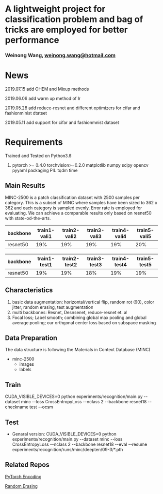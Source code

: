 ﻿# A lightweight project for classification problem and bag of tricks are employed for better performance
### Weinong Wang, weinong.wang@hotmail.com

# News
2019.07.15 add OHEM and Mixup methods

2019.06.06 add warm up method of lr

2019.05.28 add reduce-resnet and different optimizers for cifar and fashionminist dtatset

2019.05.11 add support for cifar and fashionmnist dataset

# Requirements

Trained and Tested on Python3.6
 1. pytorch >= 0.4.0
	torchvision>=0.2.0
	matplotlib
	numpy
	scipy
	opencv
	pyyaml
	packaging
	PIL
	tqdm
	time
	
## Main Results
MINC-2500 is a patch classification dataset with 2500 samples per category. This is a subset of MINC where samples have been sized to 362 x 362 and each category is sampled evenly. Error rate is employed for evaluating. We can achieve a comparable results only based on resnet50 with state-od-the-arts.

|backbone|train1-vali1|train2-vali2|train3-vali3|train4-vali4|train5-vali5
|---|---|---|---|---|---
|resnet50|19%|19%|19%|19%|20%

|backbone|train1-test1|train2-test2|train3-test3|train4-test4|train5-test5
|---|---|---|---|---|---
|resnet50|19%|19%|18%|19%|19%
## Characteristics
 1. basic data augmentation: horizontal/vertical  flip, random rot (90), color jitter, random erasing, test augmentation
 2.  multi backbones: Resnet, Desnsenet, reduce-resnet et. al
 3. Focal loss; Label smooth; combining global max pooling and global average pooling; our orthgonal center loss based on subspace masking

			
## Data Preparation
The data structure is following the Materials in Context Database (MINC)
 -  minc-2500
     - images
     - labels
## Train
 CUDA_VISIBLE_DEVICES=0 python experiments/recognition/main.py --dataset minc --loss CrossEntropyLoss --nclass  2 --backbone resnet18 --checkname test --ocsm


## Test
 - Genaral version: 
 CUDA_VISIBLE_DEVICES=0 python experiments/recognition/main.py --dataset minc --loss CrossEntropyLoss --nclass  2 --backbone resnet18 --eval  --resume experiments/recognition/runs/minc/deepten/09-3/*.pth
 
## Related Repos
[PyTorch Encoding][PyTorch Encoding]

[Random Erasing][RE]


[PyTorch Encoding]:https://github.com/zhanghang1989/PyTorch-Encoding

[RE]:https://github.com/zhunzhong07/Random-Erasing
